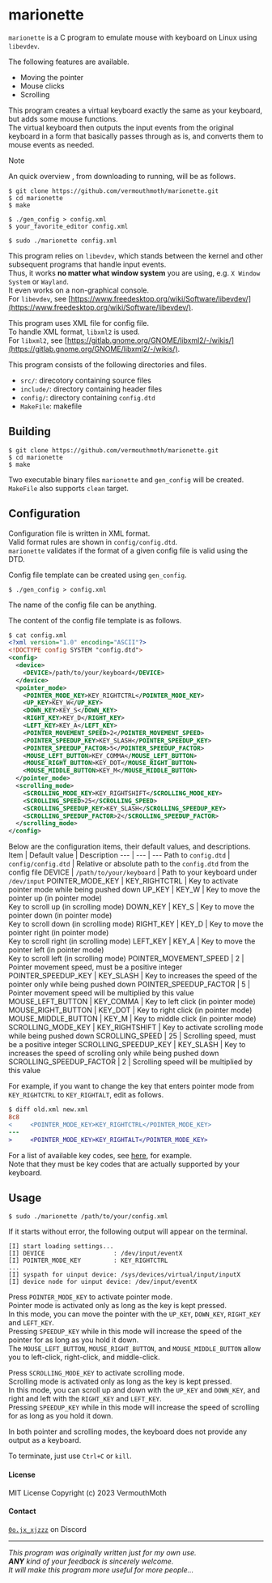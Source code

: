 # marionette
`marionette` is a C program to emulate mouse with keyboard on Linux using `libevdev`.

The following features are available.
- Moving the pointer
- Mouse clicks
- Scrolling

This program creates a virtual keyboard exactly the same as your keyboard, but adds some mouse functions.  
The virtual keyboard then outputs the input events from the original keyboard in a form that basically passes through as is, and converts them to mouse events as needed.

> [!NOTE]  
> An quick overview , from downloading to running, will be as follows.
> ```
> $ git clone https://github.com/vermouthmoth/marionette.git
> $ cd marionette
> $ make
>
> $ ./gen_config > config.xml
> $ your_favorite_editor config.xml
>
> $ sudo ./marionette config.xml
> ```

This program relies on `libevdev`, which stands between the kernel and other subsequent programs that handle input events.  
Thus, it works **no matter what window system** you are using, e.g. `X Window System` or `Wayland`.  
It even works on a non-graphical console.  
For `libevdev`, see [https://www.freedesktop.org/wiki/Software/libevdev/](https://www.freedesktop.org/wiki/Software/libevdev/).

This program uses XML file for config file.  
To handle XML format, `libxml2` is used.  
For `libxml2`, see [https://gitlab.gnome.org/GNOME/libxml2/-/wikis/](https://gitlab.gnome.org/GNOME/libxml2/-/wikis/).

This program consists of the following directories and files.
- `src/`: direcotory containing source files
- `include/`: directory containing header files
- `config/`: directory containing `config.dtd`
- `MakeFile`: makefile

## Building
```
$ git clone https://github.com/vermouthmoth/marionette.git
$ cd marionette
$ make
```
Two executable binary files `marionette` and `gen_config` will be created.  
`MakeFile` also supports `clean` target.

## Configuration
Configuration file is written in XML format.  
Valid format rules are shown in `config/config.dtd`.  
`marionette` validates if the format of a given config file is valid using the DTD.

Config file template can be created using `gen_config`.
```
$ ./gen_config > config.xml
```
The name of the config file can be anything.

The content of the config file template is as follows.
```xml
$ cat config.xml
<?xml version="1.0" encoding="ASCII"?>
<!DOCTYPE config SYSTEM "config.dtd">
<config>
  <device>
    <DEVICE>/path/to/your/keyboard</DEVICE>
  </device>
  <pointer_mode>
    <POINTER_MODE_KEY>KEY_RIGHTCTRL</POINTER_MODE_KEY>
    <UP_KEY>KEY_W</UP_KEY>
    <DOWN_KEY>KEY_S</DOWN_KEY>
    <RIGHT_KEY>KEY_D</RIGHT_KEY>
    <LEFT_KEY>KEY_A</LEFT_KEY>
    <POINTER_MOVEMENT_SPEED>2</POINTER_MOVEMENT_SPEED>
    <POINTER_SPEEDUP_KEY>KEY_SLASH</POINTER_SPEEDUP_KEY>
    <POINTER_SPEEDUP_FACTOR>5</POINTER_SPEEDUP_FACTOR>
    <MOUSE_LEFT_BUTTON>KEY_COMMA</MOUSE_LEFT_BUTTON>
    <MOUSE_RIGHT_BUTTON>KEY_DOT</MOUSE_RIGHT_BUTTON>
    <MOUSE_MIDDLE_BUTTON>KEY_M</MOUSE_MIDDLE_BUTTON>
  </pointer_mode>
  <scrolling_mode>
    <SCROLLING_MODE_KEY>KEY_RIGHTSHIFT</SCROLLING_MODE_KEY>
    <SCROLLING_SPEED>25</SCROLLING_SPEED>
    <SCROLLING_SPEEDUP_KEY>KEY_SLASH</SCROLLING_SPEEDUP_KEY>
    <SCROLLING_SPEEDUP_FACTOR>2</SCROLLING_SPEEDUP_FACTOR>
  </scrolling_mode>
</config>
```

Below are the configuration items, their default values, and descriptions.
Item | Default value | Description
--- | --- | ---
Path to `config.dtd` | `config/config.dtd` | Relative or absolute path to the `config.dtd` from the config file
DEVICE | `/path/to/your/keyboard` | Path to your keyboard under `/dev/input`
POINTER_MODE_KEY | KEY_RIGHTCTRL | Key to activate pointer mode while being pushed down
UP_KEY | KEY_W | Key to move the pointer up (in pointer mode)<br>Key to scroll up (in scrolling mode)
DOWN_KEY | KEY_S | Key to move the pointer down (in pointer mode)<br>Key to scroll down (in scrolling mode)
RIGHT_KEY | KEY_D | Key to move the pointer right (in pointer mode)<br>Key to scroll right (in scrolling mode)
LEFT_KEY | KEY_A | Key to move the pointer left (in pointer mode)<br>Key to scroll left (in scrolling mode)
POINTER_MOVEMENT_SPEED | 2 | Pointer movement speed, must be a positive integer
POINTER_SPEEDUP_KEY | KEY_SLASH | Key to increases the speed of the pointer only while being pushed down
POINTER_SPEEDUP_FACTOR | 5 | Pointer movement speed will be multiplied by this value
MOUSE_LEFT_BUTTON | KEY_COMMA | Key to left click (in pointer mode)
MOUSE_RIGHT_BUTTON | KEY_DOT | Key to right click (in pointer mode)
MOUSE_MIDDLE_BUTTON | KEY_M | Key to middle click (in pointer mode)
SCROLLING_MODE_KEY | KEY_RIGHTSHIFT | Key to activate scrolling mode while being pushed down
SCROLLING_SPEED | 25 | Scrolling speed, must be a positive integer
SCROLLING_SPEEDUP_KEY | KEY_SLASH | Key to increases the speed of scrolling only while being pushed down
SCROLLING_SPEEDUP_FACTOR | 2 | Scrolling speed will be multiplied by this value

For example, if you want to change the key that enters pointer mode from `KEY_RIGHTCTRL` to `KEY_RIGHTALT`, edit as follows.
```diff
$ diff old.xml new.xml 
8c8
<     <POINTER_MODE_KEY>KEY_RIGHTCTRL</POINTER_MODE_KEY>
---
>     <POINTER_MODE_KEY>KEY_RIGHTALT</POINTER_MODE_KEY>
```
For a list of available key codes, see [here](https://gitlab.freedesktop.org/libevdev/libevdev/-/blob/master/include/linux/linux/input-event-codes.h?ref_type=heads#L75), for example.  
Note that they must be key codes that are actually supported by your keyboard.

## Usage
```
$ sudo ./marionette /path/to/your/config.xml
```
If it starts without error, the following output will appear on the terminal.
```
[I] start loading settings...
[I] DEVICE                   : /dev/input/eventX
[I] POINTER_MODE_KEY         : KEY_RIGHTCTRL
...
[I] syspath for uinput device: /sys/devices/virtual/input/inputX
[I] device node for uinput device: /dev/input/eventX

```

Press `POINTER_MODE_KEY` to activate pointer mode.  
Pointer mode is activated only as long as the key is kept pressed.  
In this mode, you can move the pointer with the `UP_KEY`, `DOWN_KEY`, `RIGHT_KEY` and `LEFT_KEY`.  
Pressing `SPEEDUP_KEY` while in this mode will increase the speed of the pointer for as long as you hold it down.  
The `MOUSE_LEFT_BUTTON`, `MOUSE_RIGHT_BUTTON`, and `MOUSE_MIDDLE_BUTTON` allow you to left-click, right-click, and middle-click.

Press `SCROLLING_MODE_KEY` to activate scrolling mode.  
Scrolling mode is activated only as long as the key is kept pressed.  
In this mode, you can scroll up and down with the `UP_KEY` and `DOWN_KEY`, and right and left with the `RIGHT_KEY` and `LEFT_KEY`.  
Pressing `SPEEDUP_KEY` while in this mode will increase the speed of scrolling for as long as you hold it down.

In both pointer and scrolling modes, the keyboard does not provide any output as a keyboard.

To terminate, just use `Ctrl+C` or `kill`.

#### License
MIT License Copyright (c) 2023 VermouthMoth

#### Contact
[`0o.jx_xjzzz`](https://discordapp.com/users/1150388238037565541) on Discord
___
_This program was originally written just for my own use._  
_**ANY** kind of your feedback is sincerely welcome._  
_It will make this program more useful for more people..._
